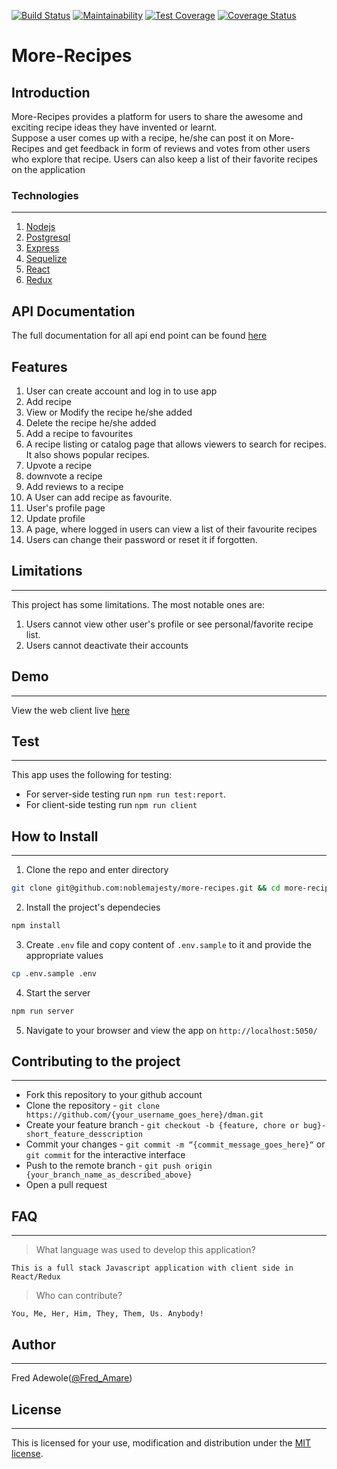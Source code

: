 [![Build Status](https://travis-ci.org/Noblemajesty/more-recipe.svg?branch=chore%2Ftest)](https://travis-ci.org/Noblemajesty/more-recipe)
[![Maintainability](https://api.codeclimate.com/v1/badges/c7e0da6db5c85bff9a79/maintainability)](https://codeclimate.com/github/Noblemajesty/more-recipe/maintainability)
[![Test Coverage](https://api.codeclimate.com/v1/badges/c7e0da6db5c85bff9a79/test_coverage)](https://codeclimate.com/github/Noblemajesty/more-recipe/test_coverage)
[![Coverage Status](https://coveralls.io/repos/github/Noblemajesty/more-recipe/badge.svg?branch=chore%2Ftest)](https://coveralls.io/github/Noblemajesty/more-recipe?branch=chore%2Ftest)

# More-Recipes

## Introduction

More-Recipes provides a platform for users to share the awesome and exciting recipe ideas they have invented or learnt.  
Suppose a user comes up with a recipe, he/she can post it on More-Recipes and get feedback in form of reviews and votes from other users who explore that recipe.  Users can also keep a list of their favorite recipes on the application

### Technologies
-----

 1. [Nodejs](https://nodejs.org/en/)
 1. [Postgresql](https://www.postgresql.org/)
 1. [Express](https://expressjs.com/)
 1. [Sequelize](http://docs.sequelizejs.com/)
 1. [React](https://reactjs.org/)
 1. [Redux](https://redux.js.org/)


## API Documentation
 The full documentation for all api end point can be found [here](https://fred-recipes.herokuapp.com/api/documentation)

## Features

1. User can create account and log in to use app
2. Add recipe
3. View or Modify the recipe he/she added
4. Delete the recipe he/she added
5. Add a recipe to favourites
6. A recipe listing or catalog page that allows viewers to search for recipes. It also shows popular recipes.
7. Upvote a recipe
8. downvote a recipe
9. Add reviews to a recipe
10. A User can add recipe as favourite.
11. User's profile page
12. Update profile
13. A page, where logged in users can view a list of their favourite recipes
14. Users can change their password or reset it if forgotten.


## Limitations
---
This project has some limitations. The most notable ones are:

1. Users cannot view other user's profile or see personal/favorite recipe list.
2. Users cannot deactivate their accounts


## Demo
___

View the web client live [here](https://fred-recipes.herokuapp.com/)

## Test
___

This app uses the following for testing:
* For server-side testing run `npm run test:report`.
* For client-side testing run `npm run client`

## How to Install
___

1. Clone the repo and enter directory 
```sh
git clone git@github.com:noblemajesty/more-recipes.git && cd more-recipes
```
2. Install the project's dependecies
```sh
npm install
```
3. Create `.env` file and copy content of `.env.sample` to it and provide the appropriate values
```sh
cp .env.sample .env
```

4. Start the server
```sh
npm run server
```

5. Navigate to your browser and view the app on `http://localhost:5050/`

## Contributing to the project
___
* Fork this repository to your github account
* Clone the repository -  `git clone https://github.com/{your_username_goes_here}/dman.git`
* Create your feature branch - `git checkout -b {feature, chore or bug}-short_feature_desscription`
* Commit your changes - `git commit -m “{commit_message_goes_here}“` or `git commit` for the interactive interface
* Push to the remote branch - `git push origin {your_branch_name_as_described_above}`
* Open a pull request 

## FAQ
___
> What language was used to develop this application?
```
This is a full stack Javascript application with client side in React/Redux
```
> Who can contribute?
```
You, Me, Her, Him, They, Them, Us. Anybody!
```

## Author
___
Fred Adewole([@Fred_Amare](https://twitter.com/fred_Amare))

## License
___
This is licensed for your use, modification and distribution under the [MIT license](https://github.com/noblemajesty/more-recipes/blob/dev/LICENSE).
